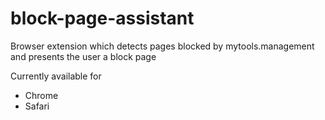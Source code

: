 # block-page-assistant
Browser extension which detects pages blocked by mytools.management and presents the user a block page

Currently available for

* Chrome
* Safari
